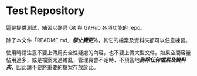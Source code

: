# Test Repository
這是提供測試、練習以熟悉 Git 與 GitHub 各項功能的 repo。

除了本文件「README.md」***禁止變更***外，其它的檔案及資料夾都可以任意練習。

使用時請注意不要上傳用安全性疑慮的內容，也不要上傳大型文件。如果空間容量佔用過多，或是檔案太過雜亂，管理員會不定時、不預告地***刪除任何檔案及資料夾***，因此請不要將重要的檔案存放於此。
